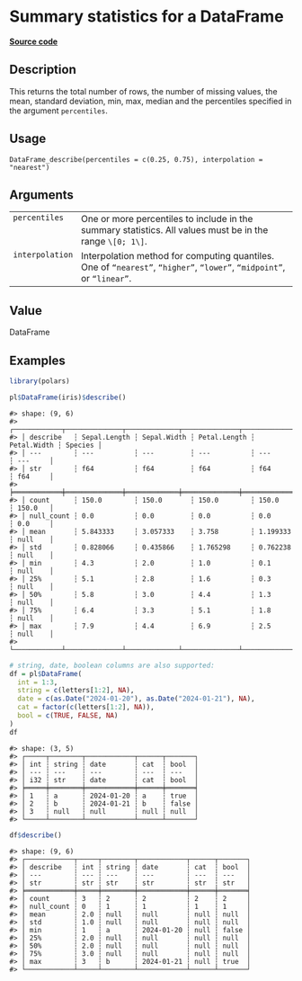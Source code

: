 

# Summary statistics for a DataFrame

[**Source code**](https://github.com/pola-rs/r-polars/tree/8387e0a88c6889e6449b053999aada405c241066/R/dataframe__frame.R#L1513)

## Description

This returns the total number of rows, the number of missing values, the
mean, standard deviation, min, max, median and the percentiles specified
in the argument <code>percentiles</code>.

## Usage

<pre><code class='language-R'>DataFrame_describe(percentiles = c(0.25, 0.75), interpolation = "nearest")
</code></pre>

## Arguments

<table>
<tr>
<td style="white-space: nowrap; font-family: monospace; vertical-align: top">
<code id="DataFrame_describe_:_percentiles">percentiles</code>
</td>
<td>
One or more percentiles to include in the summary statistics. All values
must be in the range <code style="white-space: pre;">\[0; 1\]</code>.
</td>
</tr>
<tr>
<td style="white-space: nowrap; font-family: monospace; vertical-align: top">
<code id="DataFrame_describe_:_interpolation">interpolation</code>
</td>
<td>
Interpolation method for computing quantiles. One of
<code>“nearest”</code>, <code>“higher”</code>, <code>“lower”</code>,
<code>“midpoint”</code>, or <code>“linear”</code>.
</td>
</tr>
</table>

## Value

DataFrame

## Examples

``` r
library(polars)

pl$DataFrame(iris)$describe()
```

    #> shape: (9, 6)
    #> ┌────────────┬──────────────┬─────────────┬──────────────┬─────────────┬─────────┐
    #> │ describe   ┆ Sepal.Length ┆ Sepal.Width ┆ Petal.Length ┆ Petal.Width ┆ Species │
    #> │ ---        ┆ ---          ┆ ---         ┆ ---          ┆ ---         ┆ ---     │
    #> │ str        ┆ f64          ┆ f64         ┆ f64          ┆ f64         ┆ f64     │
    #> ╞════════════╪══════════════╪═════════════╪══════════════╪═════════════╪═════════╡
    #> │ count      ┆ 150.0        ┆ 150.0       ┆ 150.0        ┆ 150.0       ┆ 150.0   │
    #> │ null_count ┆ 0.0          ┆ 0.0         ┆ 0.0          ┆ 0.0         ┆ 0.0     │
    #> │ mean       ┆ 5.843333     ┆ 3.057333    ┆ 3.758        ┆ 1.199333    ┆ null    │
    #> │ std        ┆ 0.828066     ┆ 0.435866    ┆ 1.765298     ┆ 0.762238    ┆ null    │
    #> │ min        ┆ 4.3          ┆ 2.0         ┆ 1.0          ┆ 0.1         ┆ null    │
    #> │ 25%        ┆ 5.1          ┆ 2.8         ┆ 1.6          ┆ 0.3         ┆ null    │
    #> │ 50%        ┆ 5.8          ┆ 3.0         ┆ 4.4          ┆ 1.3         ┆ null    │
    #> │ 75%        ┆ 6.4          ┆ 3.3         ┆ 5.1          ┆ 1.8         ┆ null    │
    #> │ max        ┆ 7.9          ┆ 4.4         ┆ 6.9          ┆ 2.5         ┆ null    │
    #> └────────────┴──────────────┴─────────────┴──────────────┴─────────────┴─────────┘

``` r
# string, date, boolean columns are also supported:
df = pl$DataFrame(
  int = 1:3,
  string = c(letters[1:2], NA),
  date = c(as.Date("2024-01-20"), as.Date("2024-01-21"), NA),
  cat = factor(c(letters[1:2], NA)),
  bool = c(TRUE, FALSE, NA)
)
df
```

    #> shape: (3, 5)
    #> ┌─────┬────────┬────────────┬──────┬───────┐
    #> │ int ┆ string ┆ date       ┆ cat  ┆ bool  │
    #> │ --- ┆ ---    ┆ ---        ┆ ---  ┆ ---   │
    #> │ i32 ┆ str    ┆ date       ┆ cat  ┆ bool  │
    #> ╞═════╪════════╪════════════╪══════╪═══════╡
    #> │ 1   ┆ a      ┆ 2024-01-20 ┆ a    ┆ true  │
    #> │ 2   ┆ b      ┆ 2024-01-21 ┆ b    ┆ false │
    #> │ 3   ┆ null   ┆ null       ┆ null ┆ null  │
    #> └─────┴────────┴────────────┴──────┴───────┘

``` r
df$describe()
```

    #> shape: (9, 6)
    #> ┌────────────┬─────┬────────┬────────────┬──────┬───────┐
    #> │ describe   ┆ int ┆ string ┆ date       ┆ cat  ┆ bool  │
    #> │ ---        ┆ --- ┆ ---    ┆ ---        ┆ ---  ┆ ---   │
    #> │ str        ┆ str ┆ str    ┆ str        ┆ str  ┆ str   │
    #> ╞════════════╪═════╪════════╪════════════╪══════╪═══════╡
    #> │ count      ┆ 3   ┆ 2      ┆ 2          ┆ 2    ┆ 2     │
    #> │ null_count ┆ 0   ┆ 1      ┆ 1          ┆ 1    ┆ 1     │
    #> │ mean       ┆ 2.0 ┆ null   ┆ null       ┆ null ┆ null  │
    #> │ std        ┆ 1.0 ┆ null   ┆ null       ┆ null ┆ null  │
    #> │ min        ┆ 1   ┆ a      ┆ 2024-01-20 ┆ null ┆ false │
    #> │ 25%        ┆ 2.0 ┆ null   ┆ null       ┆ null ┆ null  │
    #> │ 50%        ┆ 2.0 ┆ null   ┆ null       ┆ null ┆ null  │
    #> │ 75%        ┆ 3.0 ┆ null   ┆ null       ┆ null ┆ null  │
    #> │ max        ┆ 3   ┆ b      ┆ 2024-01-21 ┆ null ┆ true  │
    #> └────────────┴─────┴────────┴────────────┴──────┴───────┘
